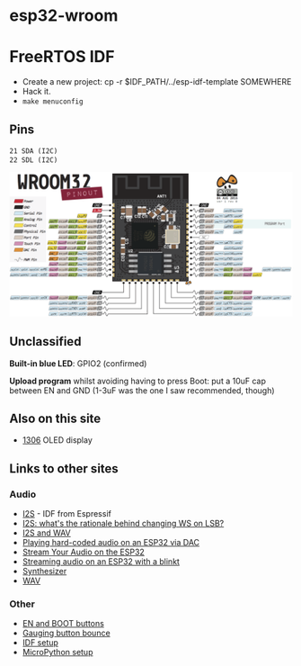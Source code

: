 # esp32-wroom

# FreeRTOS IDF

* Create a new project:
cp -r $IDF_PATH/../esp-idf-template SOMEWHERE
* Hack it.
* `make menuconfig`


## Pins

```
21 SDA (I2C)
22 SDL (I2C)
```

![Diagram](wroom-pins.png)

## Unclassified

**Built-in blue LED**: GPIO2 (confirmed)

**Upload program** whilst avoiding having to press Boot: 
put a 10uF cap between EN and GND (1-3uF was the one I saw 
recommended, though)


## Also on this site

* [1306](../1306) OLED display

## Links to other sites

### Audio

* [I2S](https://docs.espressif.com/projects/esp-idf/en/latest/api-reference/peripherals/i2s.html) - IDF from Espressif
* [I2S: what's the rationale behind changing WS on LSB?](https://www.raspberrypi.org/forums/viewtopic.php?f=44&t=243876)
* [I2S and WAV](http://www.iotsharing.com/2017/07/how-to-use-arduino-esp32-i2s-to-play-wav-music-from-sdcard.html?m=1)
* [Playing hard-coded audio on an ESP32 via DAC](https://gist.github.com/blippy/ee1b0f970c56d8eee7f54f796c5b20f1)
* [Stream Your Audio on the ESP32](https://www.hackster.io/julianfschroeter/stream-your-audio-on-the-esp32-2e4661)
* [Streaming audio on an ESP32 with a blinkt](https://gist.github.com/blippy/f9d008d7c6a7db1018bd3929f2352e12)
* [Synthesizer](https://www.youtube.com/watch?v=aShBEQNSTgA)
* [WAV](https://www.xtronical.com/basics/audio/digitised-speech-sound-esp32-playing-wavs/)

### Other

* [EN and BOOT buttons](https://esp32.com/viewtopic.php?t=5822)
* [Gauging button bounce](https://mcturra2000.wordpress.com/2019/06/11/gauging-button-bounce-on-an-esp32-using-atlast-forth/)
* [IDF setup](https://docs.espressif.com/projects/esp-idf/en/latest/get-started/#get-started-setup-toolchain)
* [MicroPython setup](http://micropython.org/download/#esp32)
